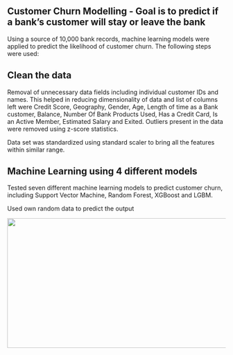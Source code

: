 ## Customer Churn Modelling - Goal is to predict if a bank’s customer will stay or leave the bank

Using a source of 10,000 bank records, machine learning models were applied to predict the likelihood of customer churn. The following steps were used:

## Clean the data

Removal of unnecessary data fields including individual customer IDs and names. This helped in reducing dimensionality of data and list of columns left were Credit Score, Geography, Gender, Age, Length of time as a Bank customer, Balance, Number Of Bank Products Used, Has a Credit Card, Is an Active Member, Estimated Salary and Exited. Outliers present in the data were removed using z-score statistics.

Data set was standardized using standard scaler to bring all the features within similar range.


## Machine Learning using 4 different models

Tested seven different machine learning models to predict customer churn, including Support Vector Machine, Random Forest, XGBoost and LGBM. 

Used own random data to predict the output

<img src="https://github.com/shub-coder/Customer-Churn-Predictor/prediction.png" width="550" height="300"/> 
